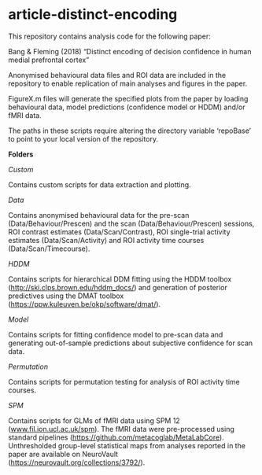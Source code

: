 # article-distinct-encoding

This repository contains analysis code for the following paper:

Bang & Fleming (2018) “Distinct encoding of decision confidence in human medial prefrontal cortex”

Anonymised behavioural data files and ROI data are included in the repository to enable replication of main analyses and figures in the paper. 

FigureX.m files will generate the specified plots from the paper by loading behavioural data, model predictions (confidence model or HDDM) and/or fMRI data.

The paths in these scripts require altering the directory variable ‘repoBase’ to point to your local version of the repository.


**Folders**

*Custom*

Contains custom scripts for data extraction and plotting.

*Data*

Contains anonymised behavioural data for the pre-scan (Data/Behaviour/Prescen) and the scan (Data/Behaviour/Prescen) sessions, ROI contrast estimates (Data/Scan/Contrast), ROI single-trial activity estimates (Data/Scan/Activity) and ROI activity time courses (Data/Scan/Timecourse).

*HDDM*

Contains scripts for hierarchical DDM fitting using the HDDM toolbox (http://ski.clps.brown.edu/hddm_docs/) and generation of posterior predictives using the DMAT toolbox (https://ppw.kuleuven.be/okp/software/dmat/). 

*Model*

Contains scripts for fitting confidence model to pre-scan data and generating out-of-sample predictions about subjective confidence for scan data.

*Permutation*

Contains scripts for permutation testing for analysis of ROI activity time courses.

*SPM*

Contains scripts for GLMs of fMRI data using SPM 12 (www.fil.ion.ucl.ac.uk/spm).  The fMRI data were pre-processed using standard pipelines (https://github.com/metacoglab/MetaLabCore). Unthresholded group-level statistical maps from analyses reported in the paper are available on NeuroVault (https://neurovault.org/collections/3792/).
